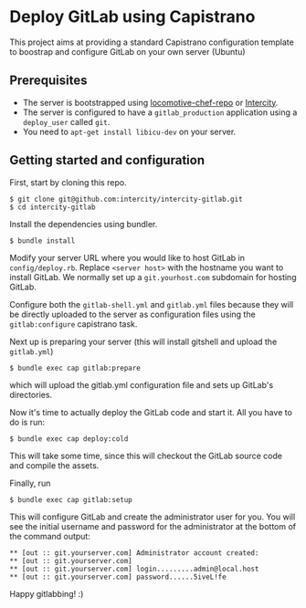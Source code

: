 Deploy GitLab using Capistrano
==============================

This project aims at providing a standard Capistrano configuration template to boostrap and configure GitLab on your own server (Ubuntu)

## Prerequisites

* The server is bootstrapped using [locomotive-chef-repo](https://github.com/firmhouse/locomotive-chef-repo) or [Intercity](http://intercityup.com).
* The server is configured to have a `gitlab_production` application using a `deploy_user` called `git`.
* You need to `apt-get install libicu-dev` on your server.

## Getting started and configuration

First, start by cloning this repo.

```
$ git clone git@github.com:intercity/intercity-gitlab.git
$ cd intercity-gitlab
```

Install the dependencies using bundler.

```
$ bundle install
```

Modify your server URL where you would like to host GitLab in `config/deploy.rb`. Replace `<server host>` with the hostname you want to install GitLab. We normally set up a `git.yourhost.com` subdomain for hosting GitLab.

Configure both the `gitlab-shell.yml` and `gitlab.yml` files because they will be directly uploaded to the server as configuration files using the `gitlab:configure` capistrano task.

Next up is preparing your server (this will install gitshell and upload the `gitlab.yml`)

```
$ bundle exec cap gitlab:prepare
```

which will upload the gitlab.yml configuration file and sets up GitLab's directories.

Now it's time to actually deploy the GitLab code and start it. All you have to do is run:

```
$ bundle exec cap deploy:cold
```

This will take some time, since this will checkout the GitLab source code and compile the assets.

Finally, run

```
$ bundle exec cap gitlab:setup
```

This will configure GitLab and create the administrator user for you. You will see the initial username and password for the administrator at the bottom of the command output:

```
** [out :: git.yourserver.com] Administrator account created:
** [out :: git.yourserver.com]
** [out :: git.yourserver.com] login.........admin@local.host
** [out :: git.yourserver.com] password......5iveL!fe
```

Happy gitlabbing! :)